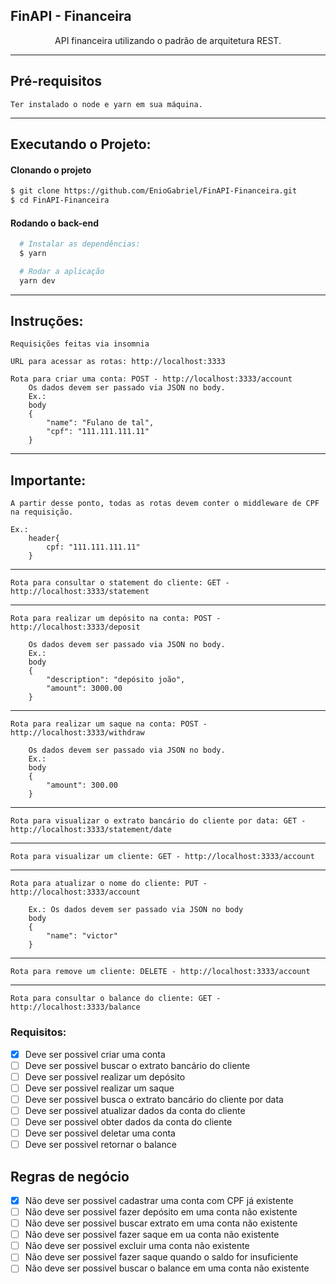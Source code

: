 ## FinAPI - Financeira

<p align="center"> 
API financeira utilizando o padrão de arquitetura REST.
</p>

---

## Pré-requisitos

    Ter instalado o node e yarn em sua máquina.

---

## Executando o Projeto:

#### Clonando o projeto

```sh
$ git clone https://github.com/EnioGabriel/FinAPI-Financeira.git
$ cd FinAPI-Financeira
```

#### Rodando o back-end

```sh
  # Instalar as dependências:
  $ yarn

  # Rodar a aplicação
  yarn dev
```

---

## Instruções:

    Requisições feitas via insomnia

    URL para acessar as rotas: http://localhost:3333

    Rota para criar uma conta: POST - http://localhost:3333/account
        Os dados devem ser passado via JSON no body.
        Ex.:
        body
        {
            "name": "Fulano de tal",
            "cpf": "111.111.111.11"
        }

---

## Importante:

    A partir desse ponto, todas as rotas devem conter o middleware de CPF na requisição.

    Ex.:
        header{
            cpf: "111.111.111.11"
        }

---

    Rota para consultar o statement do cliente: GET - http://localhost:3333/statement

---

    Rota para realizar um depósito na conta: POST - http://localhost:3333/deposit

        Os dados devem ser passado via JSON no body.
        Ex.:
        body
        {
            "description": "depósito joão",
            "amount": 3000.00
        }

---

    Rota para realizar um saque na conta: POST - http://localhost:3333/withdraw

        Os dados devem ser passado via JSON no body.
        Ex.:
        body
        {
            "amount": 300.00
        }

---

    Rota para visualizar o extrato bancário do cliente por data: GET - http://localhost:3333/statement/date

---

    Rota para visualizar um cliente: GET - http://localhost:3333/account

---

    Rota para atualizar o nome do cliente: PUT - http://localhost:3333/account

        Ex.: Os dados devem ser passado via JSON no body
        body
        {
            "name": "victor"
        }

---

    Rota para remove um cliente: DELETE - http://localhost:3333/account

---

    Rota para consultar o balance do cliente: GET - http://localhost:3333/balance

### Requisitos:

- [x] Deve ser possivel criar uma conta
- [ ] Deve ser possivel buscar o extrato bancário do cliente
- [ ] Deve ser possivel realizar um depósito
- [ ] Deve ser possivel realizar um saque
- [ ] Deve ser possivel busca o extrato bancário do cliente por data
- [ ] Deve ser possivel atualizar dados da conta do cliente
- [ ] Deve ser possivel obter dados da conta do cliente
- [ ] Deve ser possivel deletar uma conta
- [ ] Deve ser possivel retornar o balance

## Regras de negócio

- [x] Não deve ser possivel cadastrar uma conta com CPF já existente
- [ ] Não deve ser possivel fazer depósito em uma conta não existente
- [ ] Não deve ser possivel buscar extrato em uma conta não existente
- [ ] Não deve ser possivel fazer saque em ua conta não existente
- [ ] Não deve ser possivel excluir uma conta não existente
- [ ] Não deve ser possivel fazer saque quando o saldo for insuficiente
- [ ] Não deve ser possivel buscar o balance em uma conta não existente
